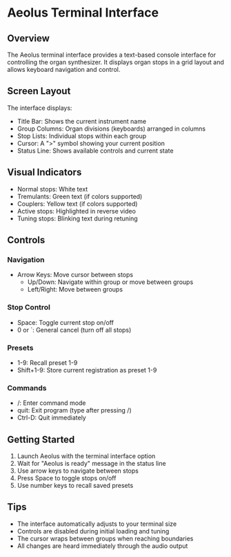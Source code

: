 # Aeolus Terminal Interface

## Overview

The Aeolus terminal interface provides a text-based console interface for controlling the organ synthesizer. It displays organ stops in a grid layout and allows keyboard navigation and control.

## Screen Layout

The interface displays:
- Title Bar: Shows the current instrument name
- Group Columns: Organ divisions (keyboards) arranged in columns
- Stop Lists: Individual stops within each group
- Cursor: A ">" symbol showing your current position
- Status Line: Shows available controls and current state

## Visual Indicators

- Normal stops: White text
- Tremulants: Green text (if colors supported)
- Couplers: Yellow text (if colors supported)
- Active stops: Highlighted in reverse video
- Tuning stops: Blinking text during retuning

## Controls

### Navigation
- Arrow Keys: Move cursor between stops
  - Up/Down: Navigate within group or move between groups
  - Left/Right: Move between groups

### Stop Control
- Space: Toggle current stop on/off
- 0 or `: General cancel (turn off all stops)

### Presets
- 1-9: Recall preset 1-9
- Shift+1-9: Store current registration as preset 1-9

### Commands
- /: Enter command mode
- quit: Exit program (type after pressing /)
- Ctrl-D: Quit immediately

## Getting Started

1. Launch Aeolus with the terminal interface option
2. Wait for "Aeolus is ready" message in the status line
3. Use arrow keys to navigate between stops
4. Press Space to toggle stops on/off
5. Use number keys to recall saved presets

## Tips

- The interface automatically adjusts to your terminal size
- Controls are disabled during initial loading and tuning
- The cursor wraps between groups when reaching boundaries
- All changes are heard immediately through the audio output